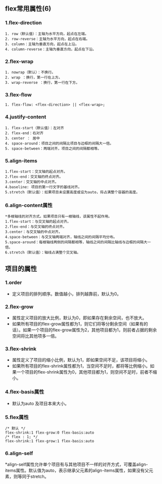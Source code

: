 ## flex常用属性(6)
### 1.flex-direction
    1. row（默认值）：主轴为水平方向，起点在左端。
    2. row-reverse：主轴为水平方向，起点在右端。
    3. column：主轴为垂直方向，起点在上沿。
    4. column-reverse：主轴为垂直方向，起点在下沿。
### 2.flex-wrap
    1. nowrap（默认）：不换行。
    2. wrap ：换行，第一行在上方。
    3. wrap-reverse ：换行，第一行在下方。
### 3.flex-flow
    1. flex-flow: <flex-direction> || <flex-wrap>;
### 4.justify-content
    1. flex-start（默认值）：左对齐
    2. flex-end：右对齐
    3. center ： 居中         
    4. space-around：项目之间的间隔比项目与边框的间隔大一倍。
    5. space-between：两端对齐，项目之间的间隔都相等。
### 5.align-items
    1.flex-start：交叉轴的起点对齐。
    2.flex-end：交叉轴的终点对齐。
    3.center：交叉轴的中点对齐。
    4.baseline: 项目的第一行文字的基线对齐。
    5.stretch（默认值）：如果项目未设置高度或设为auto，将占满整个容器的高度。
### 6.align-content属性
    *多根轴线的对齐方式。如果项目只有一根轴线，该属性不起作用。
    1.flex-start：与交叉轴的起点对齐。
    2.flex-end：与交叉轴的终点对齐。
    3.center：与交叉轴的中点对齐。
    4.space-between：与交叉轴两端对齐，轴线之间的间隔平均分布。
    5.space-around：每根轴线两侧的间隔都相等，轴线之间的间隔比轴线与边框的间隔大一倍。
    6.stretch（默认值）：轴线占满整个交叉轴。

## 项目的属性
### 1.order
* 定义项目的排列顺序。数值越小，排列越靠前，默认为0。
### 2.flex-grow
* 属性定义项目的放大比例，默认为0，即如果存在剩余空间，也不放大。
* 如果所有项目的flex-grow属性都为1，则它们将等分剩余空间（如果有的话）。如果一个项目的flex-grow属性为2，其他项目都为1，则前者占据的剩余空间将比其他项多一倍。
### 3.flex-shrink
* 属性定义了项目的缩小比例，默认为1，即如果空间不足，该项目将缩小。
* 如果所有项目的flex-shrink属性都为1，当空间不足时，都将等比例缩小。如果一个项目的flex-shrink属性为0，其他项目都为1，则空间不足时，前者不缩小。
### 4.flex-basis属性
* 默认为auto 及项目本来大小。

### 5.flex属性
```
/* 默认 */
flex-shrink:1 flex-grow:0 flex-basis:auto
/* flex : 1; */
flex-shrink:1 flex-grow:1 flex-basis:auto
```

### 6.align-self
*align-self属性允许单个项目有与其他项目不一样的对齐方式，可覆盖align-items属性。默认值为auto，表示继承父元素的align-items属性，如果没有父元素，则等同于stretch。